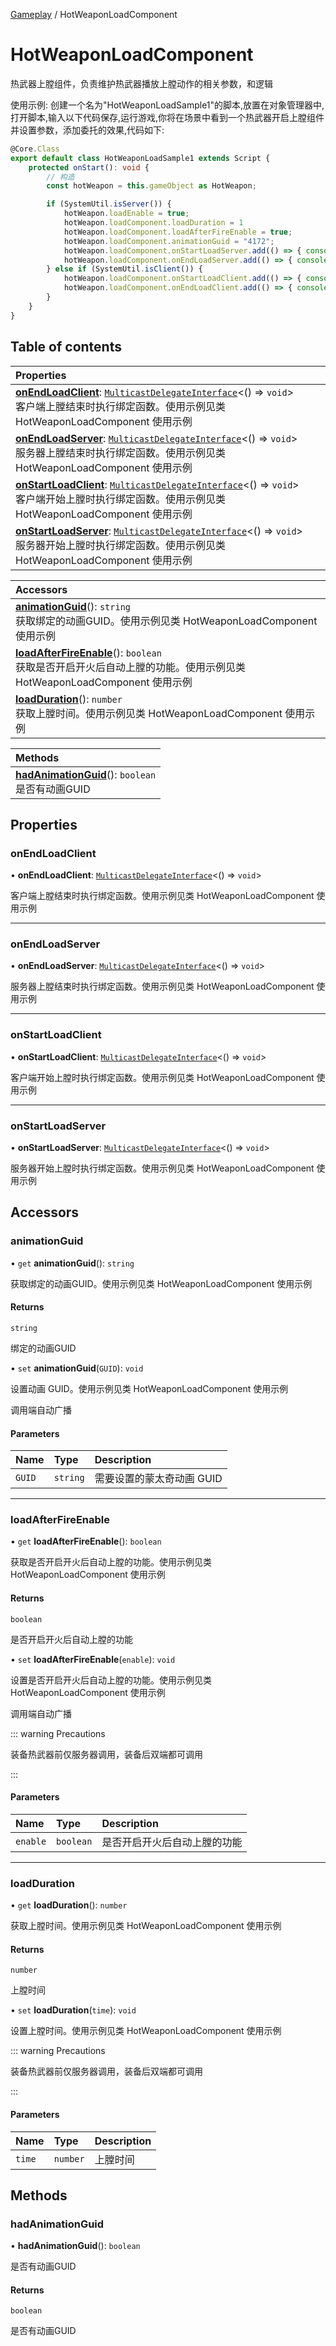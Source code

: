 [Gameplay](../groups/Core.Gameplay.md) / HotWeaponLoadComponent

# HotWeaponLoadComponent <Badge type="tip" text="Class" /> <Score text="HotWeaponLoadComponent" />

热武器上膛组件，负责维护热武器播放上膛动作的相关参数，和逻辑

使用示例: 创建一个名为"HotWeaponLoadSample1"的脚本,放置在对象管理器中,打开脚本,输入以下代码保存,运行游戏,你将在场景中看到一个热武器开启上膛组件并设置参数，添加委托的效果,代码如下:
```ts
@Core.Class
export default class HotWeaponLoadSample1 extends Script {
    protected onStart(): void {
        // 构造
        const hotWeapon = this.gameObject as HotWeapon;

        if (SystemUtil.isServer()) {
            hotWeapon.loadEnable = true;
            hotWeapon.loadComponent.loadDuration = 1
            hotWeapon.loadComponent.loadAfterFireEnable = true;
            hotWeapon.loadComponent.animationGuid = "4172";
            hotWeapon.loadComponent.onStartLoadServer.add(() => { console.log("loadComponent.onStartLoadClient") });
            hotWeapon.loadComponent.onEndLoadServer.add(() => { console.log("loadComponent.onEndLoadClient") });
        } else if (SystemUtil.isClient()) {
            hotWeapon.loadComponent.onStartLoadClient.add(() => { console.log("loadComponent.onStartLoadClient") });
            hotWeapon.loadComponent.onEndLoadClient.add(() => { console.log("loadComponent.onEndLoadClient") });
        }
    }
}
```

## Table of contents

| Properties |
| :-----|
| **[onEndLoadClient](mw.HotWeaponLoadComponent.md#onendloadclient)**: [`MulticastDelegateInterface`](../interfaces/mw.MulticastDelegateInterface.md)<() => `void`\> <br> 客户端上膛结束时执行绑定函数。使用示例见类 HotWeaponLoadComponent 使用示例|
| **[onEndLoadServer](mw.HotWeaponLoadComponent.md#onendloadserver)**: [`MulticastDelegateInterface`](../interfaces/mw.MulticastDelegateInterface.md)<() => `void`\> <br> 服务器上膛结束时执行绑定函数。使用示例见类 HotWeaponLoadComponent 使用示例|
| **[onStartLoadClient](mw.HotWeaponLoadComponent.md#onstartloadclient)**: [`MulticastDelegateInterface`](../interfaces/mw.MulticastDelegateInterface.md)<() => `void`\> <br> 客户端开始上膛时执行绑定函数。使用示例见类 HotWeaponLoadComponent 使用示例|
| **[onStartLoadServer](mw.HotWeaponLoadComponent.md#onstartloadserver)**: [`MulticastDelegateInterface`](../interfaces/mw.MulticastDelegateInterface.md)<() => `void`\> <br> 服务器开始上膛时执行绑定函数。使用示例见类 HotWeaponLoadComponent 使用示例|

| Accessors |
| :-----|
| **[animationGuid](mw.HotWeaponLoadComponent.md#animationguid)**(): `string` <br> 获取绑定的动画GUID。使用示例见类 HotWeaponLoadComponent 使用示例|
| **[loadAfterFireEnable](mw.HotWeaponLoadComponent.md#loadafterfireenable)**(): `boolean` <br> 获取是否开启开火后自动上膛的功能。使用示例见类 HotWeaponLoadComponent 使用示例|
| **[loadDuration](mw.HotWeaponLoadComponent.md#loadduration)**(): `number` <br> 获取上膛时间。使用示例见类 HotWeaponLoadComponent 使用示例|

| Methods |
| :-----|
| **[hadAnimationGuid](mw.HotWeaponLoadComponent.md#hadanimationguid)**(): `boolean` <br> 是否有动画GUID|

## Properties

### onEndLoadClient <Score text="onEndLoadClient" /> 

• **onEndLoadClient**: [`MulticastDelegateInterface`](../interfaces/mw.MulticastDelegateInterface.md)<() => `void`\>

客户端上膛结束时执行绑定函数。使用示例见类 HotWeaponLoadComponent 使用示例

___

### onEndLoadServer <Score text="onEndLoadServer" /> 

• **onEndLoadServer**: [`MulticastDelegateInterface`](../interfaces/mw.MulticastDelegateInterface.md)<() => `void`\>

服务器上膛结束时执行绑定函数。使用示例见类 HotWeaponLoadComponent 使用示例

___

### onStartLoadClient <Score text="onStartLoadClient" /> 

• **onStartLoadClient**: [`MulticastDelegateInterface`](../interfaces/mw.MulticastDelegateInterface.md)<() => `void`\>

客户端开始上膛时执行绑定函数。使用示例见类 HotWeaponLoadComponent 使用示例

___

### onStartLoadServer <Score text="onStartLoadServer" /> 

• **onStartLoadServer**: [`MulticastDelegateInterface`](../interfaces/mw.MulticastDelegateInterface.md)<() => `void`\>

服务器开始上膛时执行绑定函数。使用示例见类 HotWeaponLoadComponent 使用示例

## Accessors

### animationGuid <Score text="animationGuid" /> 

• `get` **animationGuid**(): `string` 

获取绑定的动画GUID。使用示例见类 HotWeaponLoadComponent 使用示例


#### Returns

`string`

绑定的动画GUID

• `set` **animationGuid**(`GUID`): `void` <Badge type="tip" text="other" />

设置动画 GUID。使用示例见类 HotWeaponLoadComponent 使用示例

调用端自动广播

#### Parameters

| Name | Type | Description |
| :------ | :------ | :------ |
| `GUID` | `string` |  需要设置的蒙太奇动画 GUID |


___

### loadAfterFireEnable <Score text="loadAfterFireEnable" /> 

• `get` **loadAfterFireEnable**(): `boolean` 

获取是否开启开火后自动上膛的功能。使用示例见类 HotWeaponLoadComponent 使用示例


#### Returns

`boolean`

是否开启开火后自动上膛的功能

• `set` **loadAfterFireEnable**(`enable`): `void` <Badge type="tip" text="other" />

设置是否开启开火后自动上膛的功能。使用示例见类 HotWeaponLoadComponent 使用示例

调用端自动广播

::: warning Precautions

装备热武器前仅服务器调用，装备后双端都可调用

:::

#### Parameters

| Name | Type | Description |
| :------ | :------ | :------ |
| `enable` | `boolean` |  是否开启开火后自动上膛的功能 |


___

### loadDuration <Score text="loadDuration" /> 

• `get` **loadDuration**(): `number` 

获取上膛时间。使用示例见类 HotWeaponLoadComponent 使用示例


#### Returns

`number`

上膛时间

• `set` **loadDuration**(`time`): `void` 

设置上膛时间。使用示例见类 HotWeaponLoadComponent 使用示例


::: warning Precautions

装备热武器前仅服务器调用，装备后双端都可调用

:::

#### Parameters

| Name | Type | Description |
| :------ | :------ | :------ |
| `time` | `number` |  上膛时间 |


## Methods

### hadAnimationGuid <Score text="hadAnimationGuid" /> 

• **hadAnimationGuid**(): `boolean` 

是否有动画GUID


#### Returns

`boolean`

是否有动画GUID
